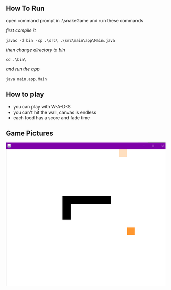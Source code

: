 
## How To Run
open command prompt in .\snakeGame
and run these commands

*first compile it*

    javac -d bin -cp .\src\ .\src\main\app\Main.java
*then change directory to bin*

    cd .\bin\
 *and run the app*

    java main.app.Main

## How to play

 - you can play with W-A-D-S
 - you can't hit the wall, canvas is endless
 - each food has a score and fade time
 
## Game Pictures

![gameImage](https://raw.githubusercontent.com/HiddeNoob/snakeGame/master/snake.png?token=GHSAT0AAAAAACOPVBFC6HKEIIND2FXJFT4UZS42SBA)
